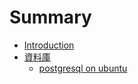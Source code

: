 # Summary

* [Introduction](README.md)
* [資料庫](database.md)
   * [postgresql on ubuntu](articles/2015-02-03-postgresql-on-ubuntu.md)

